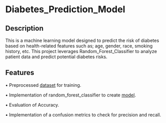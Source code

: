 # Diabetes_Prediction_Model

## Description

This is a machine learning model designed to predict the risk of diabetes based on health-related features such as; age, gender, race, smoking history, etc. This project leverages Random_Forest_Classifier to analyze patient data and predict potential diabetes risks.

## Features
•	Preprocessed <a href="diabetes_dataset.csv">dataset</a> for training.

•	Implementation of random_forest_classifier to create <a href="Diabetes_Prediction_Model.ipynb">model</a>.

•	Evaluation of Accuracy.

•	Implementation of a confusion metrics to check for precision and recall.
